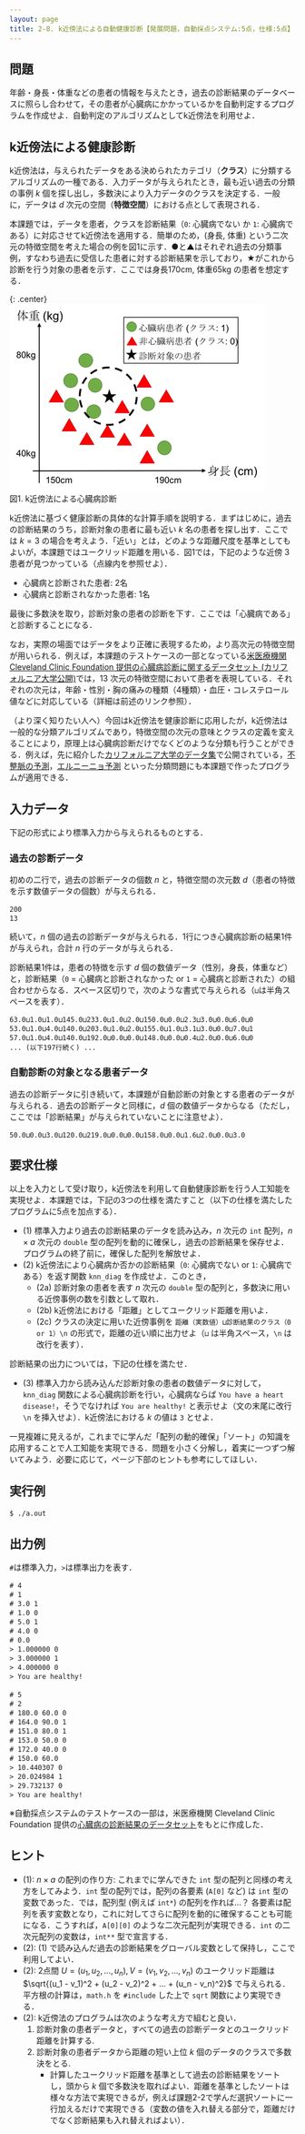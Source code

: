 ```yaml
---
layout: page
title: 2-8. k近傍法による自動健康診断【発展問題，自動採点システム:5点，仕様:5点】
---
```


<style type="text/css">
  .center {
    text-align: center;
  }
</style>

## 問題

年齢・身長・体重などの患者の情報を与えたとき，過去の診断結果のデータベースに照らし合わせて，その患者が心臓病にかかっているかを自動判定するプログラムを作成せよ．自動判定のアルゴリズムとしてk近傍法を利用せよ．


## k近傍法による健康診断

k近傍法は，与えられたデータをある決められたカテゴリ（**クラス**）に分類するアルゴリズムの一種である．入力データが与えられたとき，最も近い過去の分類の事例 $k$ 個を探し出し，多数決により入力データのクラスを決定する．一般に，データは $d$ 次元の空間（**特徴空間**）における点として表現される．

本課題では，データを患者，クラスを診断結果（`0`: 心臓病でない か `1`: 心臓病である）に対応させてk近傍法を適用する．簡単のため，(身長, 体重) という二次元の特徴空間を考えた場合の例を図1に示す．●と▲はそれぞれ過去の分類事例，すなわち過去に受信した患者に対する診断結果を示しており，★がこれから診断を行う対象の患者を示す．ここでは身長170cm, 体重65kg の患者を想定する．

{: .center}
![](p28.png)
<br />図1. k近傍法による心臓病診断

k近傍法に基づく健康診断の具体的な計算手順を説明する．まずはじめに，過去の診断結果のうち，診断対象の患者に最も近い $k$ 名の患者を探し出す．ここでは $k=3$ の場合を考えよう．「近い」とは，どのような距離尺度を基準としてもよいが，本課題ではユークリッド距離を用いる．図1では，下記のような近傍 3 患者が見つかっている（点線内を参照せよ）．

- 心臓病と診断された患者: 2名
- 心臓病と診断されなかった患者: 1名

最後に多数決を取り，診断対象の患者の診断を下す．ここでは「心臓病である」と診断することになる．

なお，実際の場面ではデータをより正確に表現するため，より高次元の特徴空間が用いられる．例えば，本課題のテストケースの一部となっている[米医療機関 Cleveland Clinic Foundation 提供の心臓病診断に関するデータセット (カリフォルニア大学公開)](http://archive.ics.uci.edu/ml/datasets/Heart+Disease)では，13 次元の特徴空間において患者を表現している．それぞれの次元は，年齢・性別・胸の痛みの種類（4種類）・血圧・コレステロール値などに対応している（詳細は前述のリンク参照）．

（より深く知りたい人へ）今回はk近傍法を健康診断に応用したが，k近傍法は一般的な分類アルゴリズムであり，特徴空間の次元の意味とクラスの定義を変えることにより，原理上は心臓病診断だけでなくどのような分類も行うことができる．例えば，先に紹介した[カリフォルニア大学のデータ集](https://archive.ics.uci.edu/ml/)で公開されている，[不整脈の予測](https://archive.ics.uci.edu/ml/datasets/Arrhythmia)，[エルニーニョ予測](https://archive.ics.uci.edu/ml/datasets/El+Nino) といった分類問題にも本課題で作ったプログラムが適用できる．


## 入力データ

下記の形式により標準入力から与えられるものとする．


### 過去の診断データ

初めの二行で，過去の診断データの個数 $n$ と，特徴空間の次元数 $d$（患者の特徴を示す数値データの個数）が与えられる．

```
200
13
```

続いて，$n$ 個の過去の診断データが与えられる．1行につき心臓病診断の結果1件が与えられ，合計 $n$ 行のデータが与えられる．

診断結果1件は，患者の特徴を示す $d$ 個の数値データ（性別，身長，体重など）と，診断結果（`0` = 心臓病と診断されなかった or `1` = 心臓病と診断された）の組合わせからなる．スペース区切りで，次のような書式で与えられる（`⊔`は半角スペースを表す）．

```
63.0⊔1.0⊔1.0⊔145.0⊔233.0⊔1.0⊔2.0⊔150.0⊔0.0⊔2.3⊔3.0⊔0.0⊔6.0⊔0
53.0⊔1.0⊔4.0⊔140.0⊔203.0⊔1.0⊔2.0⊔155.0⊔1.0⊔3.1⊔3.0⊔0.0⊔7.0⊔1
57.0⊔1.0⊔4.0⊔140.0⊔192.0⊔0.0⊔0.0⊔148.0⊔0.0⊔0.4⊔2.0⊔0.0⊔6.0⊔0
... (以下197行続く) ...
```


### 自動診断の対象となる患者データ

過去の診断データに引き続いて，本課題が自動診断の対象とする患者のデータが与えられる．過去の診断データと同様に，$d$ 個の数値データからなる（ただし，ここでは「診断結果」が与えられていないことに注意せよ）．

```
50.0⊔0.0⊔3.0⊔120.0⊔219.0⊔0.0⊔0.0⊔158.0⊔0.0⊔1.6⊔2.0⊔0.0⊔3.0
```


## 要求仕様

以上を入力として受け取り，k近傍法を利用して自動健康診断を行う人工知能を実現せよ．本課題では，下記の3つの仕様を満たすこと（以下の仕様を満たしたプログラムに5点を加点する）．

- (1) 標準入力より過去の診断結果のデータを読み込み，$n$ 次元の `int` 配列，$n \times a$ 次元の `double` 型の配列を動的に確保し，過去の診断結果を保存せよ．プログラムの終了前に，確保した配列を解放せよ．
- (2) k近傍法により心臓病か否かの診断結果（`0`: 心臓病でない or `1`: 心臓病である）を返す関数 `knn_diag` を作成せよ．このとき，
    - (2a) 診断対象の患者を表す $n$ 次元の `double` 型の配列と，多数決に用いる近傍事例の数を引数として取れ．
    - (2b) k近傍法における「距離」としてユークリッド距離を用いよ．
    - (2c) クラスの決定に用いた近傍事例を `距離（実数値）⊔診断結果のクラス（0 or 1）\n` の形式で，距離の近い順に出力せよ（`⊔` は半角スペース，`\n` は改行を表す）．

診断結果の出力については，下記の仕様を満たせ．

- (3) 標準入力から読み込んだ診断対象の患者の数値データに対して，`knn_diag` 関数による心臓病診断を行い，心臓病ならば `You have a heart disease!`，そうでなければ `You are healthy!` と表示せよ（文の末尾に改行 `\n` を挿入せよ）．k近傍法における $k$ の値は `3` とせよ．

一見複雑に見えるが，これまでに学んだ「配列の動的確保」「ソート」の知識を応用することで人工知能を実現できる．問題を小さく分解し，着実に一つずつ解いてみよう．必要に応じて，ページ下部のヒントも参考にしてほしい．


## 実行例

```
$ ./a.out
```


## 出力例

`#`は標準入力，`>`は標準出力を表す．

```
# 4
# 1
# 3.0 1
# 1.0 0
# 5.0 1
# 4.0 0
# 0.0
> 1.000000 0
> 3.000000 1
> 4.000000 0
> You are healthy!

# 5
# 2
# 180.0 60.0 0
# 164.0 90.0 1
# 151.0 80.0 1
# 153.0 50.0 0
# 172.0 40.0 0
# 150.0 60.0
> 10.440307 0
> 20.024984 1
> 29.732137 0
> You are healthy!
```

※自動採点システムのテストケースの一部は，米医療機関 Cleveland Clinic Foundation 提供の[心臓病の診断結果のデータセット](http://archive.ics.uci.edu/ml/datasets/Heart+Disease)をもとに作成した．


## ヒント

- (1): $n \times a$ の配列の作り方: これまでに学んできた `int` 型の配列と同様の考え方をしてみよう．`int` 型の配列では，配列の各要素 (`A[0]` など) は `int` 型の変数であった．では，配列型 (例えば `int*`) の配列を作れば...？ 各要素は配列を表す変数となり，これに対してさらに配列を動的に確保することも可能になる．こうすれば，`A[0][0]` のような二次元配列が実現できる．`int` の二次元配列の変数は，`int**` 型で宣言する．
- (2): (1) で読み込んだ過去の診断結果をグローバル変数として保持し，ここで利用してよい．
- (2): 2点間 $U=(u_1, u_2, ..., u_n), V=(v_1, v_2, ..., v_n)$ のユークリッド距離は $\sqrt{(u_1 - v_1)^2 + (u_2 - v_2)^2 + ... + (u_n - v_n)^2}$ で与えられる．平方根の計算は，`math.h` を `#include` した上で `sqrt` 関数により実現できる．
- (2): k近傍法のプログラムは次のような考え方で組むと良い．
    1. 診断対象の患者データと，すべての過去の診断データとのユークリッド距離を計算する.
    2. 診断対象の患者データから距離の短い上位 $k$ 個のデータのクラスで多数決をとる.
        - 計算したユークリッド距離を基準として過去の診断結果をソートし，頭から $k$ 個で多数決を取ればよい．距離を基準としたソートは様々な方法で実現できるが，例えば課題2-2で学んだ選択ソートに一行加えるだけで実現できる（変数の値を入れ替える部分で，距離だけでなく診断結果も入れ替えればよい）．
